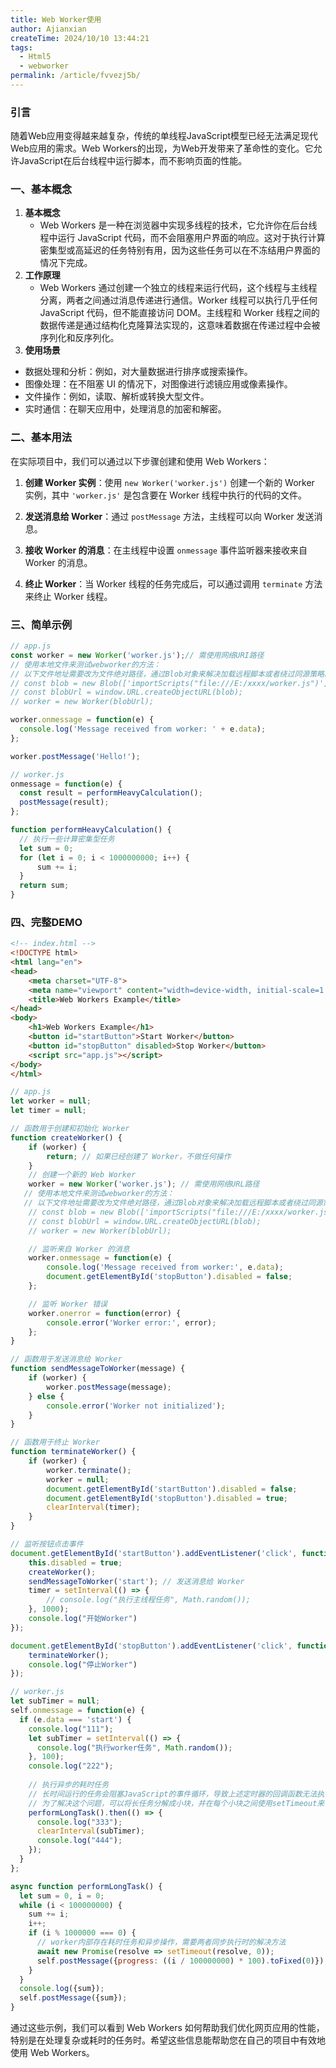 ```yaml
---
title: Web Worker使用
author: Ajianxian
createTime: 2024/10/10 13:44:21
tags:
  - Html5
  - webworker
permalink: /article/fvvezj5b/
---
```


### 引言
   随着Web应用变得越来越复杂，传统的单线程JavaScript模型已经无法满足现代Web应用的需求。Web Workers的出现，为Web开发带来了革命性的变化。它允许JavaScript在后台线程中运行脚本，而不影响页面的性能。

### 一、基本概念
1. **基本概念**
   - Web Workers 是一种在浏览器中实现多线程的技术，它允许你在后台线程中运行 JavaScript 代码，而不会阻塞用户界面的响应。这对于执行计算密集型或高延迟的任务特别有用，因为这些任务可以在不冻结用户界面的情况下完成。
2. **工作原理**
   - Web Workers 通过创建一个独立的线程来运行代码，这个线程与主线程分离，两者之间通过消息传递进行通信。Worker 线程可以执行几乎任何 JavaScript 代码，但不能直接访问 DOM。主线程和 Worker 线程之间的数据传递是通过结构化克隆算法实现的，这意味着数据在传递过程中会被序列化和反序列化。
3. **使用场景**
- 数据处理和分析：例如，对大量数据进行排序或搜索操作。
- 图像处理：在不阻塞 UI 的情况下，对图像进行滤镜应用或像素操作。
- 文件操作：例如，读取、解析或转换大型文件。
- 实时通信：在聊天应用中，处理消息的加密和解密。

### 二、基本用法
在实际项目中，我们可以通过以下步骤创建和使用 Web Workers：

1. **创建 Worker 实例**：使用 `new Worker('worker.js')` 创建一个新的 Worker 实例，其中 `'worker.js'` 是包含要在 Worker 线程中执行的代码的文件。

2. **发送消息给 Worker**：通过 `postMessage` 方法，主线程可以向 Worker 发送消息。

3. **接收 Worker 的消息**：在主线程中设置 `onmessage` 事件监听器来接收来自 Worker 的消息。

4. **终止 Worker**：当 Worker 线程的任务完成后，可以通过调用 `terminate` 方法来终止 Worker 线程。

### 三、简单示例
```javascript
// app.js
const worker = new Worker('worker.js');// 需使用网络URI路径
// 使用本地文件来测试webworker的方法：
// 以下文件地址需要改为文件绝对路径，通过Blob对象来解决加载远程脚本或者绕过同源策略的限制问题
// const blob = new Blob(['importScripts("file:///E:/xxxx/worker.js")'], { type: 'application/javascript' });
// const blobUrl = window.URL.createObjectURL(blob);
// worker = new Worker(blobUrl);

worker.onmessage = function(e) {
  console.log('Message received from worker: ' + e.data);
};

worker.postMessage('Hello!');

// worker.js
onmessage = function(e) {
  const result = performHeavyCalculation();
  postMessage(result);
};

function performHeavyCalculation() {
  // 执行一些计算密集型任务
  let sum = 0;
  for (let i = 0; i < 1000000000; i++) {
      sum += i;
  }
  return sum;
}
```
### 四、完整DEMO
```html
<!-- index.html -->
<!DOCTYPE html>
<html lang="en">
<head>
    <meta charset="UTF-8">
    <meta name="viewport" content="width=device-width, initial-scale=1.0">
    <title>Web Workers Example</title>
</head>
<body>
    <h1>Web Workers Example</h1>
    <button id="startButton">Start Worker</button>
    <button id="stopButton" disabled>Stop Worker</button>
    <script src="app.js"></script>
</body>
</html>
```

```javascript
// app.js
let worker = null;
let timer = null;

// 函数用于创建和初始化 Worker
function createWorker() {
    if (worker) {
        return; // 如果已经创建了 Worker，不做任何操作
    }
    // 创建一个新的 Web Worker
    worker = new Worker('worker.js'); // 需使用网络URL路径
   // 使用本地文件来测试webworker的方法：
   // 以下文件地址需要改为文件绝对路径，通过Blob对象来解决加载远程脚本或者绕过同源策略的限制问题
    // const blob = new Blob(['importScripts("file:///E:/xxxx/worker.js")'], { type: 'application/javascript' });
    // const blobUrl = window.URL.createObjectURL(blob);
    // worker = new Worker(blobUrl);

    // 监听来自 Worker 的消息
    worker.onmessage = function(e) {
        console.log('Message received from worker:', e.data);
        document.getElementById('stopButton').disabled = false;
    };

    // 监听 Worker 错误
    worker.onerror = function(error) {
        console.error('Worker error:', error);
    };
}

// 函数用于发送消息给 Worker
function sendMessageToWorker(message) {
    if (worker) {
        worker.postMessage(message);
    } else {
        console.error('Worker not initialized');
    }
}

// 函数用于终止 Worker
function terminateWorker() {
    if (worker) {
        worker.terminate();
        worker = null;
        document.getElementById('startButton').disabled = false;
        document.getElementById('stopButton').disabled = true;
        clearInterval(timer);
    }
}

// 监听按钮点击事件
document.getElementById('startButton').addEventListener('click', function() {
    this.disabled = true;
    createWorker();
    sendMessageToWorker('start'); // 发送消息给 Worker
    timer = setInterval(() => {
        // console.log("执行主线程任务", Math.random());
    }, 1000);
    console.log("开始Worker")
});

document.getElementById('stopButton').addEventListener('click', function() {
    terminateWorker();
    console.log("停止Worker")
});
```
```javascript
// worker.js
let subTimer = null;
self.onmessage = function(e) {
  if (e.data === 'start') {
    console.log("111");
    let subTimer = setInterval(() => {
      console.log("执行worker任务", Math.random());
    }, 100);
    console.log("222");
    
    // 执行异步的耗时任务
    // 长时间运行的任务会阻塞JavaScript的事件循环，导致上述定时器的回调函数无法执行。
    // 为了解决这个问题，可以将长任务分解成小块，并在每个小块之间使用setTimeout来让出执行权，确保定时器的回调有机会在每个小块执行之间运行。
    performLongTask().then(() => {
      console.log("333");
      clearInterval(subTimer);
      console.log("444");
    });
  }
};

async function performLongTask() {
  let sum = 0, i = 0;
  while (i < 100000000) {
    sum += i;
    i++;
    if (i % 1000000 === 0) {
      // worker内部存在耗时任务和异步操作，需要两者同步执行时的解决方法
      await new Promise(resolve => setTimeout(resolve, 0));
      self.postMessage({progress: ((i / 100000000) * 100).toFixed(0)});
    }
  }
  console.log({sum});
  self.postMessage({sum});
}

```

通过这些示例，我们可以看到 Web Workers 如何帮助我们优化网页应用的性能，特别是在处理复杂或耗时的任务时。希望这些信息能帮助您在自己的项目中有效地使用 Web Workers。

